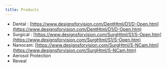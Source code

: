 ```yaml
---
title: Products
---
```


- Dental : [https://www.designsforvision.com/DentHtml/D1/D-Open.htm](https://www.designsforvision.com/DentHtml/D1/D-Open.htm)
- Surgical : [https://www.designsforvision.com/SurgHtml/S1/S-Open.htm](https://www.designsforvision.com/SurgHtml/S1/S-Open.htm)
- Nanocam: [https://www.designsforvision.com/SurgHtml/S-NCam.htm](https://www.designsforvision.com/SurgHtml/S-NCam.htm)
- Aerosol Protection
- Reveal
